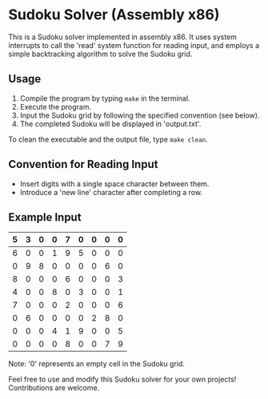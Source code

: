 # Sudoku Solver (Assembly x86)

This is a Sudoku solver implemented in assembly x86. It uses system interrupts to call the 'read' system function for reading input, and employs a simple backtracking algorithm to solve the Sudoku grid.

## Usage

1. Compile the program by typing `make` in the terminal.
2. Execute the program.
3. Input the Sudoku grid by following the specified convention (see below).
4. The completed Sudoku will be displayed in 'output.txt'.

To clean the executable and the output file, type `make clean`.

## Convention for Reading Input

- Insert digits with a single space character between them.
- Introduce a 'new line' character after completing a row.

## Example Input

| 5 | 3 | 0 | 0 | 7 | 0 | 0 | 0 | 0 |
|---|---|---|---|---|---|---|---|---|
| 6 | 0 | 0 | 1 | 9 | 5 | 0 | 0 | 0 |
| 0 | 9 | 8 | 0 | 0 | 0 | 0 | 6 | 0 |
| 8 | 0 | 0 | 0 | 6 | 0 | 0 | 0 | 3 |
| 4 | 0 | 0 | 8 | 0 | 3 | 0 | 0 | 1 |
| 7 | 0 | 0 | 0 | 2 | 0 | 0 | 0 | 6 |
| 0 | 6 | 0 | 0 | 0 | 0 | 2 | 8 | 0 |
| 0 | 0 | 0 | 4 | 1 | 9 | 0 | 0 | 5 |
| 0 | 0 | 0 | 0 | 8 | 0 | 0 | 7 | 9 |


Note: '0' represents an empty cell in the Sudoku grid.

Feel free to use and modify this Sudoku solver for your own projects! Contributions are welcome.

